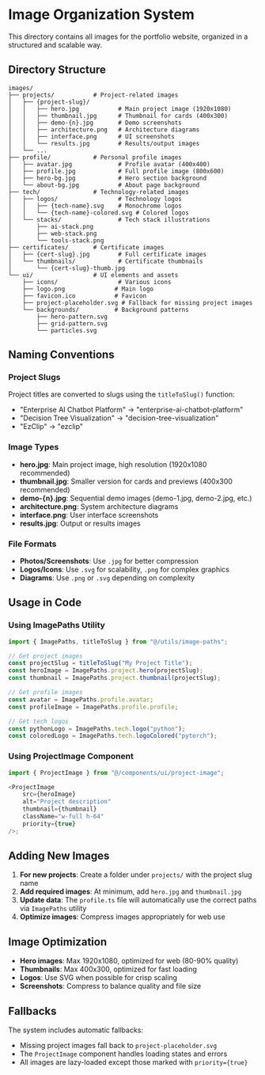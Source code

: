 # Image Organization System

This directory contains all images for the portfolio website, organized in a structured and scalable way.

## Directory Structure

```
images/
├── projects/           # Project-related images
│   ├── {project-slug}/
│   │   ├── hero.jpg           # Main project image (1920x1080)
│   │   ├── thumbnail.jpg      # Thumbnail for cards (400x300)
│   │   ├── demo-{n}.jpg       # Demo screenshots
│   │   ├── architecture.png   # Architecture diagrams
│   │   ├── interface.png      # UI screenshots
│   │   └── results.jpg        # Results/output images
│   └── ...
├── profile/            # Personal profile images
│   ├── avatar.jpg             # Profile avatar (400x400)
│   ├── profile.jpg            # Full profile image (800x600)
│   ├── hero-bg.jpg            # Hero section background
│   └── about-bg.jpg           # About page background
├── tech/               # Technology-related images
│   ├── logos/                 # Technology logos
│   │   ├── {tech-name}.svg    # Monochrome logos
│   │   └── {tech-name}-colored.svg # Colored logos
│   └── stacks/                # Tech stack illustrations
│       ├── ai-stack.png
│       ├── web-stack.png
│       └── tools-stack.png
├── certificates/       # Certificate images
│   ├── {cert-slug}.jpg        # Full certificate images
│   └── thumbnails/            # Certificate thumbnails
│       └── {cert-slug}-thumb.jpg
└── ui/                 # UI elements and assets
    ├── icons/                 # Various icons
    ├── logo.png              # Main logo
    ├── favicon.ico           # Favicon
    ├── project-placeholder.svg # Fallback for missing project images
    └── backgrounds/          # Background patterns
        ├── hero-pattern.svg
        ├── grid-pattern.svg
        └── particles.svg
```

## Naming Conventions

### Project Slugs

Project titles are converted to slugs using the `titleToSlug()` function:

-   "Enterprise AI Chatbot Platform" → "enterprise-ai-chatbot-platform"
-   "Decision Tree Visualization" → "decision-tree-visualization"
-   "EzClip" → "ezclip"

### Image Types

-   **hero.jpg**: Main project image, high resolution (1920x1080 recommended)
-   **thumbnail.jpg**: Smaller version for cards and previews (400x300 recommended)
-   **demo-{n}.jpg**: Sequential demo images (demo-1.jpg, demo-2.jpg, etc.)
-   **architecture.png**: System architecture diagrams
-   **interface.png**: User interface screenshots
-   **results.jpg**: Output or results images

### File Formats

-   **Photos/Screenshots**: Use `.jpg` for better compression
-   **Logos/Icons**: Use `.svg` for scalability, `.png` for complex graphics
-   **Diagrams**: Use `.png` or `.svg` depending on complexity

## Usage in Code

### Using ImagePaths Utility

```typescript
import { ImagePaths, titleToSlug } from "@/utils/image-paths";

// Get project images
const projectSlug = titleToSlug("My Project Title");
const heroImage = ImagePaths.project.hero(projectSlug);
const thumbnail = ImagePaths.project.thumbnail(projectSlug);

// Get profile images
const avatar = ImagePaths.profile.avatar;
const profileImage = ImagePaths.profile.profile;

// Get tech logos
const pythonLogo = ImagePaths.tech.logo("python");
const coloredLogo = ImagePaths.tech.logoColored("pytorch");
```

### Using ProjectImage Component

```typescript
import { ProjectImage } from "@/components/ui/project-image";

<ProjectImage
    src={heroImage}
    alt="Project description"
    thumbnail={thumbnail}
    className="w-full h-64"
    priority={true}
/>;
```

## Adding New Images

1. **For new projects**: Create a folder under `projects/` with the project slug name
2. **Add required images**: At minimum, add `hero.jpg` and `thumbnail.jpg`
3. **Update data**: The `profile.ts` file will automatically use the correct paths via `ImagePaths` utility
4. **Optimize images**: Compress images appropriately for web use

## Image Optimization

-   **Hero images**: Max 1920x1080, optimized for web (80-90% quality)
-   **Thumbnails**: Max 400x300, optimized for fast loading
-   **Logos**: Use SVG when possible for crisp scaling
-   **Screenshots**: Compress to balance quality and file size

## Fallbacks

The system includes automatic fallbacks:

-   Missing project images fall back to `project-placeholder.svg`
-   The `ProjectImage` component handles loading states and errors
-   All images are lazy-loaded except those marked with `priority={true}`
